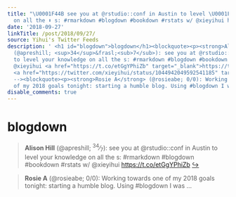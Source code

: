 ```yaml
---
title: "\U0001F44B see you at @rstudio::conf in Austin to level \U0001F199 your knowledge
  on all the ⬇️ s: #rmarkdown #blogdown #bookdown #rstats w/ @xieyihui https://t.co/etGgYPhiZb"
date: '2018-09-27'
linkTitle: /post/2018/09/27/
source: Yihui's Twitter Feeds
description: ' <h1 id="blogdown">blogdown</h1><blockquote><p><strong>Alison Hill</strong>
  (@apreshill; <sup>34</sup>&frasl;<sub>7</sub>): see you at @rstudio::conf in Austin
  to level your knowledge on all the s: #rmarkdown #blogdown #bookdown #rstats w/
  @xieyihui <a href="https://t.co/etGgYPhiZb" target="_blank">https://t.co/etGgYPhiZb</a>
  <a href="https://twitter.com/xieyihui/status/1044942049592541185" target="_blank">&#8618;</a></p></blockquote><!--
  --><blockquote><p><strong>Rosie A</strong> (@rosieabe; 0/0): Working towards one
  of my 2018 goals tonight: starting a humble blog. Using #blogdown I was ...'
disable_comments: true
---
```

 <h1 id="blogdown">blogdown</h1><blockquote><p><strong>Alison Hill</strong> (@apreshill; <sup>34</sup>&frasl;<sub>7</sub>): see you at @rstudio::conf in Austin to level your knowledge on all the s: #rmarkdown #blogdown #bookdown #rstats w/ @xieyihui <a href="https://t.co/etGgYPhiZb" target="_blank">https://t.co/etGgYPhiZb</a> <a href="https://twitter.com/xieyihui/status/1044942049592541185" target="_blank">&#8618;</a></p></blockquote><!-- --><blockquote><p><strong>Rosie A</strong> (@rosieabe; 0/0): Working towards one of my 2018 goals tonight: starting a humble blog. Using #blogdown I was ...